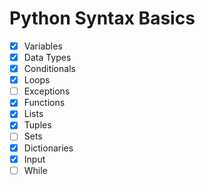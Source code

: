 # Python Syntax Basics

- [x] Variables
- [x] Data Types
- [x] Conditionals
- [X] Loops
- [ ] Exceptions
- [x] Functions
- [x] Lists
- [x] Tuples
- [ ] Sets
- [x] Dictionaries
- [x] Input
- [ ] While
